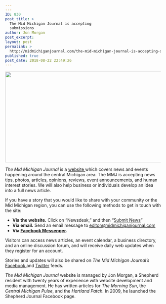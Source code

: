```yaml
---
---
ID: 830
post_title: >
  The Mid Michigan Journal is accepting
  submissions
author: Jon Morgan
post_excerpt:
layout: post
permalink: >
  http://midmichiganjournal.com/the-mid-michigan-journal-is-accepting-submissions
published: true
post_date: 2018-08-22 22:49:26
---
```

<i><img title="" src="http://midmichiganjournal.com/wp-content/uploads/2018/08/null.png" alt="" width="624" height="293" /></i>

<i>The Mid Michigan Journal </i>is a <a href="http://www.midmichiganjournal.com">website </a>which covers news and events happening around the central Michigan area. The MMJ is accepting news tips, photos, articles, opinions, reviews, event announcements, and human interest stories. We will also help business or individuals develop an idea into a full news article.

If you have a story that you would like to share with your community or the Mid Michigan region, you can use the following methods to get in touch with the site:
<ul>
 	<li><b>Via the website.</b> Click on “Newsdesk,” and then “<a href="http://midmichiganjournal.com/post-a-story">Submit News</a>”</li>
 	<li><b>Via email.</b> Send an email message to <a href="mailto:editor@midmichiganjournal.com">editor@midmichiganjournal.com</a></li>
 	<li><b>Via <a href="https://www.facebook.com/midmichjournal/">Facebook Messenger</a>.</b></li>
</ul>
Visitors can access news articles, an event calendar, a business directory, and an online discussion forum, and will receive daily web updates when they register for an account.

Stories and updates will also be shared on <i>The Mid Michigan Journal’s</i> <a href="https://www.facebook.com/midmichjournal/">Facebook </a>and <a href="https://twitter.com/midmichjournal">Twitter</a> feeds.

<i>The Mid Michigan Journal</i> website is managed by Jon Morgan, a Shepherd resident with twenty years of experience with website development and media management. He has written articles for <i>The Morning Sun</i>, the <i>Central Michigan Pulse</i>, and the <i>Hartland Patch. </i>In 2009, he launched the Shepherd Journal Facebook page.